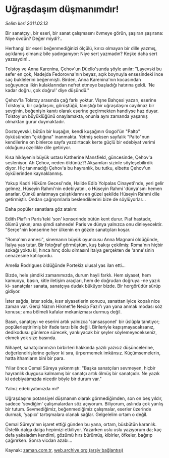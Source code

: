 # Uğraşdaşım düşmanımdır!

*Selim İleri 2011.02.13*

<td class="columnist-detail">
<p>Bir sanatçıyı, bir eseri, bir sanat çalışmasını övmeye görün, şaşıran şaşırana: Niye övdün? Değer miydi?..</p>
<p>
<div id="haberMetinDiv">
<p> Herhangi bir eseri beğenmediğinizi ölçülü, kırıcı olmayan bir dille yazmış, açıklamış olmanız bile yadırganıyor: Niye sert yazmadın? Keşke daha sert yazsaydın!..
<p> Tolstoy ve Anna Karenina, Çehov'un Düello'sunda şöyle anılır: "Layevski bu sefer en çok, Nadejda Fedorovna'nın beyaz, açık boynuyla ensesindeki ince saç buklelerini beğenmişti. Birden, Anna Karenina'nın kocasından soğuyunca ilkin kulaklarından nefret etmeye başladığı hatırına geldi. 'Ne kadar doğru, çok doğru!' diye düşündü."
<p> Çehov'la Tolstoy arasında çağ farkı yoktur. Vişne Bahçesi yazarı, eserine Tolstoy'u, bir çağdaşını, görüştüğü, tanıştığı bir uğraşdaşını cayılmaz bir sevginin, beğenişin kanıtı olarak eserine geçirmekten handiyse haz duyar. Tolstoy'un büyüklüğünü onaylamakta, onunla aynı zamanda yaşamış olmaktan gurur duymaktadır.
<p> Dostoyevski, bütün bir kuşağın, kendi kuşağının Gogol'ün "Palto" öyküsünden "çıktığına" inanmakta. Yetmiş seksen sayfalık "Palto"nun kendilerine on binlerce sayfa yazdırtacak kerte güçlü bir edebiyat verimi olduğunu özellikle dile getiriyor.
<p> Kısa hikâyenin büyük ustası Katherine Mansfield, güncesinde, Çehov'a sesleniyor. Ah Çehov, neden öldünüz?! Akşamları sizinle söyleşebilirdik diyor. Hiç tanımadığı Çehov'a bu hayranlık, bu tutku, elbette Çehov'un öykülerinden kaynaklanmış.
<p> Yakup Kadri Hüküm Gecesi'nde, Halide Edib Yolpalas Cinayeti'nde, yeri gelir gelmez, Hüseyin Rahmi'nin edebiyatını, o Hüseyin Rahmi 'dünya'sını hemen anarlar. Çünkü anlatmaya çalıştıklarını en güzel şekilde Hüseyin Rahmi dile getirmiştir. Ondan çağrışımlarla beslendiklerini bize de söylüyorlar...
<p> Daha popüler sanatlara göz atalım:
<p> Edith Piaf'ın Paris'teki 'son' konserinde bütün kent durur. Piaf hastadır, ölümü yakın; ama şimdi sahnede! Paris ve dünya yalnızca onu dinleyecektir. "Serçe"nin konserine her ülkenin en gözde sanatçıları koşar.
<p> "Roma'nın annesi", sinemanın büyük oyuncusu Anna Magnani öldüğünde, İtalya yas tutar. Bir fotoğraf görmüştüm, kuş bakışı çekilmiş: Roma'nın hiçbir sokağı yoktu ki, hınca hınç dolu olmasın! İtalya gerçekten de 'anne'sinin cenazesine katılıyordu.
<p> Amelia Rodrigues öldüğünde Portekiz ulusal yas ilan etti...
<p> Bizde, hele şimdiki zamanımızda, durum hayli farklı. Hem siyaset, hem kamuoyu, basın, kitle iletişim araçları, hem de doğrudan doğruya -ne yazık ki- sanatçılar sanata, sanatçıya dudak büküyor bizde. Bir horgörüdür sürüp gidiyor.
<p> İster sağda, ister solda, kısır siyasetlerin sonucu, sanattan iyice kopalı nice zaman var. Gerçi Nâzım Hikmet'le Necip Fazıl'ı yan yana anmak modası söz konusu; ama bölmeli kafalar mekanizması durmuş değil.
<p> Basın, sanatçıyı ve eserini artık yalnızca 'sansasyonel' bir üslûpla tanıtıyor; popülerleştirilmiş bir ifade tarzı bile değil. Birileriyle kapışmayacaksanız, dedikodusu günlerce sürecek, yankıyacak bir şeyler söylemeyecekseniz, ekmek yok size basında.
<p> Nihayet, sanatçılarımızın birbirleri hakkında yazılı yazısız düşüncelerine, değerlendirişlerine geliyor ki sıra, ürpermemek imkânsız. Küçümsemelerin, hatta ithamların bini bir para.
<p> Yıllar önce Cemal Süreya yakınmıştı: "Başka sanatçıları sevmeyen, hiçbir hayranlık duygusu kalmamış bir sanatçı artık ölmüş bir sanatçıdır. Ne yazık ki edebiyatımızda nicedir böyle bir durum var."
<p> Yalnız edebiyatımızda mı?
<p> Uğraşdaşımı potansiyel düşmanım olarak görmediğimden, son on beş yıldır, sadece 'sevdiğim' çalışmalardan söz açıyorum. Biliyorum, aslında çok yanlış bir tutum. Sevmediğimiz, beğenmediğimiz çalışmalar, eserler üzerinde durmak, 'yapıcı' tartışmalara olanak sağlar. Gelgelelim ortam o değil.
<p> Cemal Süreya'nın işaret ettiği günden bu yana, ortam, büsbütün karanlık. Üstelik dalga dalga hepimizi etkiliyor. Yazarken uslu uslu yazıyorum da; kaç defa yakaladım kendimi, gözümü hırs bürümüş, kibirler, öfkeler, bağırıp çağırırken. Sonra vicdan azabı... </p></p></p></p></p></p></p></p></p></p></p></p></p></p></p></p></p></p></div>
</p>
<a href="http://web.archive.org/web/20110213212350/mailto:/">
</a></td>

Kaynak: [zaman.com.tr](http://zaman.com.tr/yazar.do?yazino=1092780), [web.archive.org (arşiv bağlantısı)](http://web.archive.org/web/20110213212350/http://zaman.com.tr:80/yazar.do?yazino=1092780)
